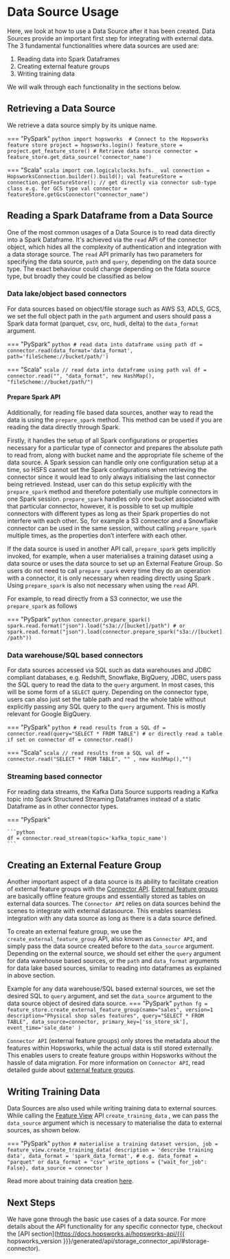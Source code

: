 # Data Source Usage
Here, we look at how to use a Data Source after it has been created.
Data Sources provide an important first step for integrating with external data.
The 3 fundamental functionalities where data sources are used are:

1. Reading data into Spark Dataframes
2. Creating external feature groups
3. Writing training data

We will walk through each functionality in the sections below.

## Retrieving a Data Source
We retrieve a data source simply by its unique name.

=== "PySpark"
    ```python
    import hopsworks 
    # Connect to the Hopsworks feature store
    project = hopsworks.login()
    feature_store = project.get_feature_store()
    # Retrieve data source
    connector = feature_store.get_data_source('connector_name')
    ```

=== "Scala"
    ```scala
    import com.logicalclocks.hsfs._
    val connection = HopsworksConnection.builder().build();
    val featureStore = connection.getFeatureStore();
    // get directly via connector sub-type class e.g. for GCS type
    val connector = featureStore.getGcsConnector("connector_name")
    ```

## Reading a Spark Dataframe from a Data Source

One of the most common usages of a Data Source is to read data directly into a Spark Dataframe.
It's achieved via the `read` API of the connector object, which hides all the complexity of authentication and integration
with a data storage source.
The `read` API primarily has two parameters for specifying the data source, `path` and `query`, depending on the data source type.
The exact behaviour could change depending on the fdata source type, but broadly they could be classified as below

### Data lake/object based connectors

For data sources based on object/file storage such as AWS S3, ADLS, GCS, we set the full object path in the `path` argument
and users should pass a Spark data format (parquet, csv, orc, hudi, delta) to the `data_format` argument.

=== "PySpark"
    ```python
    # read data into dataframe using path
    df = connector.read(data_format='data_format', path='fileScheme://bucket/path/')
    ```

=== "Scala"
    ```scala
    // read data into dataframe using path
    val df = connector.read("", "data_format", new HashMap(), "fileScheme://bucket/path/")
    ```

#### Prepare Spark API

Additionally, for reading file based data sources, another way to read the data is using the `prepare_spark` method. This method
can be used if you are reading the data directly through Spark.

Firstly, it handles the setup of all Spark configurations or properties necessary for a particular type of connector and
prepares the absolute path to read from, along with bucket name and the appropriate file scheme of the data source. A Spark session can handle only one configuration setup at a time, so HSFS cannot set the Spark configurations when retrieving the connector since it would lead to only always initialising the last connector being retrieved.
Instead, user can do this setup explicitly with the `prepare_spark` method and therefore potentially
use multiple connectors in one Spark session. `prepare_spark` handles only one bucket associated with that particular connector, however, it is possible to set up multiple connectors with different types as long as their Spark properties do not interfere with each other.
So, for example a S3 connector and a Snowflake connector can be used in the same session, without calling `prepare_spark` multiple times, as the properties don’t interfere with each other.

If the data source is used in another API call, `prepare_spark` gets implicitly invoked, for example,
when a user materialises a training dataset using a data source or uses the data source to set up an External Feature Group.
So users do not need to call `prepare_spark` every time they do an operation with a connector, it is only necessary when reading directly using Spark . Using `prepare_spark` is also
not necessary when using the `read` API.

For example, to read directly from a S3 connector, we use the `prepare_spark` as follows

=== "PySpark"
    ```python
    connector.prepare_spark()
    spark.read.format("json").load("s3a://[bucket]/path")
    # or
    spark.read.format("json").load(connector.prepare_spark("s3a://[bucket]/path"))
    ```

### Data warehouse/SQL based connectors

For data sources accessed via SQL such as data warehouses and JDBC compliant databases, e.g. Redshift, Snowflake, BigQuery, JDBC, users pass the SQL query to read the data to the `query`
argument. In most cases, this will be some form of a `SELECT` query. Depending on the connector type, users can also just set the table path and read the whole table without explicitly
passing any SQL query to the `query` argument. This is mostly relevant for Google BigQuery.

=== "PySpark"
    ```python
    # read results from a SQL
    df = connector.read(query="SELECT * FROM TABLE")
    # or directly read a table if set on connector
    df = connector.read()
    ```

=== "Scala"
    ```scala
    // read results from a SQL
    val df = connector.read("SELECT * FROM TABLE", "" , new HashMap(),"")
    ```

### Streaming based connector

For reading data streams, the Kafka Data Source supports reading a Kafka topic into Spark Structured Streaming Dataframes
instead of a static Dataframe as in other connector types.

=== "PySpark"

    ```python
    df = connector.read_stream(topic='kafka_topic_name')
    ```

## Creating an External Feature Group

Another important aspect of a data source is its ability to facilitate creation of external feature groups with
the [Connector API](../../../concepts/fs/feature_group/external_fg.md). [External feature groups](../feature_group/create_external.md) are basically offline feature groups
and essentially stored as tables on external data sources.
The `Connector API` relies on data sources behind the scenes to integrate with external datasource.
This enables seamless integration with any data source as long as there is a data source defined.

To create an external feature group, we use the `create_external_feature_group` API, also known as `Connector API`,
and simply pass the data source created before to the `data_source` argument.
Depending on the external source, we should set either the `query` argument for data warehouse based sources, or
the `path` and `data_format` arguments for data lake based sources, similar to reading into dataframes as explained in above section.

Example for any data warehouse/SQL based external sources, we set the desired SQL to `query` argument, and set the `data_source`
argument to the data source object of desired data source.
=== "PySpark"
    ```python
    fg = feature_store.create_external_feature_group(name="sales",
        version=1
        description="Physical shop sales features",
        query="SELECT * FROM TABLE",
        data_source=connector,
        primary_key=['ss_store_sk'],
        event_time='sale_date'
    )
    ```

`Connector API` (external feature groups) only stores the metadata about the features within Hopsworks,
while the actual data is still stored externally. This enables users to create feature groups within Hopsworks without the hassle of data migration.
For more information on `Connector API`, read detailed guide about [external feature groups](../feature_group/create_external.md).

## Writing Training Data

Data Sources are also used while writing training data to external sources. While calling the
[Feature View](../../../concepts/fs/feature_view/fv_overview.md) API `create_training_data` , we can pass the `data_source` argument which is necessary to materialise
the data to external sources, as shown below.

=== "PySpark"
    ```python
    # materialise a training dataset
    version, job = feature_view.create_training_data(
        description = 'describe training data',
        data_format = 'spark_data_format', # e.g. data_format = "parquet" or data_format = "csv"
        write_options = {"wait_for_job": False},
        data_source = connector
    )
    ```

Read more about training data creation [here](../feature_view/training-data.md).

## Next Steps
We have gone through the basic use cases of a data source.
For more details about the API functionality for any specific connector type,
checkout the [API section](https://docs.hopsworks.ai/hopsworks-api/{{{ hopsworks_version }}}/generated/api/storage_connector_api/#storage-connector).

